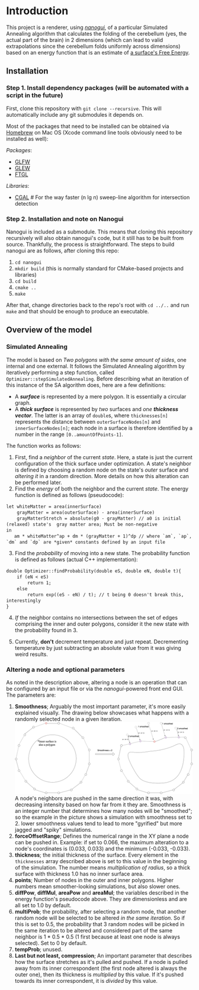# Introduction

This project is a renderer, using *[nanogui](https://github.com/wjakob/nanogui)*, of a particular Simulated Annealing algorithm that calculates the folding of the cerebellum (yes, the actual part of the brain) in 2 dimensions (which can lead to valid extrapolations since the cerebellum folds uniformly across dimensions) based on an energy function that is an estimate of [a surface's Free Energy](https://en.wikipedia.org/wiki/Surface_energy).

## Installation

### Step 1. Install dependency packages (will be automated with a script in the future)
First, clone this repository with `git clone --recursive`. This will automatically include any git submodules it depends on.

Most of the packages that need to be installed can be obtained via [Homebrew](https://brew.sh/) on Mac OS (Xcode command line tools obviously need to be installed as well):

_Packages_:
* [GLFW](https://www.glfw.org/)
* [GLEW](http://glew.sourceforge.net/)
* [FTGL](http://ftgl.sourceforge.net/docs/html/ftgl-tutorial.html)

_Libraries_:
* [CGAL](https://www.cgal.org/) # For the way faster (n lg n) sweep-line algorithm for intersection detection

### Step 2. Installation and note on Nanogui
Nanogui is included as a submodule. This means that cloning this repository recursively will also obtain nanogui's code, but it still has to be built from source. Thankfully, the process is straightforward. The steps to build nanogui are as follows, after cloning this repo:
1. `cd nanogui`
2. `mkdir build` (this is normally standard for CMake-based projects and libraries)
3. `cd build`
4. `cmake ..`
5. `make`

After that, change directories back to the repo's root with `cd ../..` and run `make` and that should be enough to produce an executable.

## Overview of the model

### Simulated Annealing
The model is based on *Two polygons with the same amount of sides*, one internal and one external. It follows the
Simulated Annealing algorithm by iteratively performing a step function, called `Optimizer::stepSimulatedAnnealing`. Before
describing what an iteration of this instance of the SA algorithm does, here are a few definitions:
* A ***surface*** is represented by a mere polygon. It is essentially a circular graph.
* A ***thick surface*** is represented by *two* surfaces and *one* ***thickness vector***. The latter is an array of `double`s, where
`thicknesses[n]` represents the distance between `outerSurfaceNodes[n]` and `innerSurfaceNodes[n]`; each node in a surface is therefore identified by a
number in the range `[0..amountOfPoints-1]`.

The function works as follows:

1. First, find a *neighbor* of the current *state*. Here, a state is just the current configuration of
the thick surface under optimization. A state's neighbor is defined by choosing a random node on the state's
*outer* surface and *altering it* in a random direction. More details on how this alteration can be performed later.
2. Find the *energy* of both the neighbor and the current *state*. The energy function is defined as follows (pseudocode):
```
let whiteMatter = area(innerSurface)
    grayMatter = area(outerSurface) - area(innerSurface)
    grayMatterStretch = absolute(g0 - grayMatter) // a0 is initial (relaxed) state's  gray matter area; Must be non-negative
in
   am * whiteMatter^ap + dm * (grayMatter + 1)^dp // where `am`, `ap`, `dm` and `dp` are *given* constants defined by an input file
```
3. Find the *probability* of moving into a new state. The probability function is defined as follows (actual C++ implementation):
```
double Optimizer::findProbability(double eS, double eN, double t){
    if (eN < eS)
        return 1;
    else
        return exp((eS - eN) / t); // t being 0 doesn't break this, interestingly
}
```
4. *If* the neighbor contains no intersections between the set of edges comprising the inner and outer polygons,
consider it the new state with the probability found in 3.

5. Currently, **don't** decrement temperature and just repeat. Decrementing temperature by just subtracting an
absolute value from it was giving weird results.

### Altering a node and optional parameters

As noted in the description above, altering a node is an operation that can be configured by an input file or
via the *nanogui*-powered front end GUI. The parameters are:
1. **Smoothness**; Arguably the most important parameter, it's more easily explained visually. The drawing
below showcases what happens with a randomly selected node in a given iteration.
![](resources/how-smoothness-works-in-sad.png)
A node's neighbors are pushed in the same direction it was, with decreasing intensity based on how far from it
they are. Smoothness is an integer number that determines how many nodes will be "smoothed"; so the example in the picture
shows a simulation with smoothness set to 2. lower smoothness values tend to lead to more "gyrified" but more jagged and "spiky" simulations.
2. **forceOffsetRange**; Defines the numerical range in the XY plane a node can be pushed in. Example: if set to
0.066, the maximum alteration to a node's coordinates is (0.033, 0.033) and the minimum (-0.033, -0.033).
3. **thickness**; the initial thickness of the surface. Every element in the `thicknesses` array described above is
set to this value in the beginning of the simulation. The number means *multiplication of radius*, so a thick surface with
thickness 1.0 has no inner surface area.
4. **points**; Number of nodes in the outer and inner polygons. Higher numbers mean smoother-looking simulations, but
also slower ones.
5. **diffPow**, **diffMul**, **areaPow** and **areaMul**; the variables described in the energy function's pseudocode above.
They are dimensionless and are all set to 1.0 by default.
6. **multiProb**; the probability, after selecting a random node, that another random node will be selected to be
altered *in the same iteration*. So if this is set to 0.5, the probability that 3 random nodes will be picked in the same
iteration to be altered and considered part of the same neighbor is 1 * 0.5 * 0.5 (1 first because at least one node is always selected). Set
to 0 by default.
7. **tempProb**; unused.
8. **Last but not least, compression**; An important parameter that describes how the surface stretches as it's pulled
and pushed. If a node is pulled away from its inner correspondent (the first node altered is always the outer one),
then its thickness is *multiplied* by this value. If it's pushed towards its inner correspondent, it is *divided* by this value. 